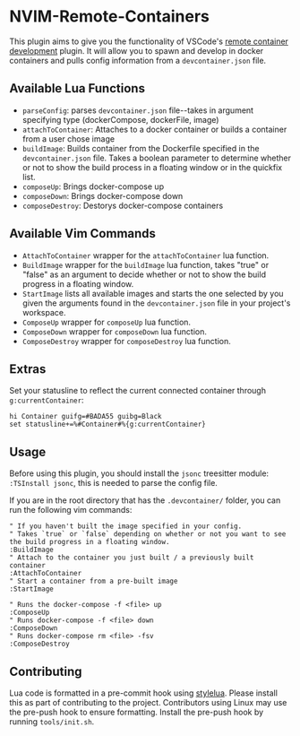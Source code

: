 # NVIM-Remote-Containers

This plugin aims to give you the functionality of VSCode's [remote container development](https://code.visualstudio.com/docs/remote/containers) plugin. It will allow you to spawn and develop in docker containers and pulls config information from a `devcontainer.json` file.

## Available Lua Functions

- `parseConfig`: parses `devcontainer.json` file--takes in argument specifying type (dockerCompose, dockerFile, image)
- `attachToContainer`: Attaches to a docker container or builds a container from a user chose image
- `buildImage`: Builds container from the Dockerfile specified in the `devcontainer.json` file. Takes a boolean parameter to determine whether or not to show the build process in a floating window or in the quickfix list.
- `composeUp`: Brings docker-compose up
- `composeDown`: Brings docker-compose down
- `composeDestroy`: Destorys docker-compose containers

## Available Vim Commands

- `AttachToContainer` wrapper for the `attachToContainer` lua function.
- `BuildImage` wrapper for the `buildImage` lua function, takes "true" or "false" as an argument to decide whether or not to show the build progress in a floating window.
- `StartImage` lists all available images and starts the one selected by you given the arguments found in the `devcontainer.json` file in your project's workspace.
- `ComposeUp` wrapper for `composeUp` lua function.
- `ComposeDown` wrapper for `composeDown` lua function.
- `ComposeDestroy` wrapper for `composeDestroy` lua function.

## Extras

Set your statusline to reflect the current connected container through `g:currentContainer`:

```viml
hi Container guifg=#BADA55 guibg=Black
set statusline+=%#Container#%{g:currentContainer}
```

## Usage

Before using this plugin, you should install the `jsonc` treesitter module: `:TSInstall jsonc`, this is needed to parse the config file.

If you are in the root directory that has the `.devcontainer/` folder, you can run the following vim commands:

```viml
" If you haven't built the image specified in your config.
" Takes `true` or `false` depending on whether or not you want to see the build progress in a floating window.
:BuildImage
" Attach to the container you just built / a previously built container
:AttachToContainer
" Start a container from a pre-built image
:StartImage

" Runs the docker-compose -f <file> up
:ComposeUp
" Runs docker-compose -f <file> down
:ComposeDown
" Runs docker-compose rm <file> -fsv
:ComposeDestroy
```

## Contributing

Lua code is formatted in a pre-commit hook using [stylelua](https://github.com/JohnnyMorganz/StyLua). Please install this as part of contributing to the project.
Contributors using Linux may use the pre-push hook to ensure formatting. Install the pre-push hook by running `tools/init.sh`.
